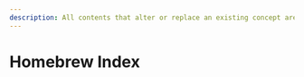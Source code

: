 ```yaml
---
description: All contents that alter or replace an existing concept are collected here.
---
```


# Homebrew Index

